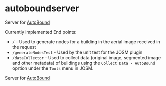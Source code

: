 # autoboundserver
Server for [AutoBound](https://github.com/BBloggsbott/autobound)<br/>

Currently implemented End points:

* `/` - Used to generate nodes for a building in the aerial image received in the request
* `/generateNodesTest` - Used by the unit test for the JOSM plugin
* `/dataCollector` - Used to collect data (original image, segmented image and other metadata) of buildings using the `Collect Data - AutoBound` oprtion under the `Tools` menu in JOSM.

Server for [AutoBound](https://github.com/BBloggsbott/autobound)

